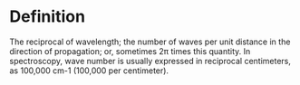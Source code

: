 # Definition

The reciprocal of wavelength; the number of waves per unit distance in
the direction of propagation; or, sometimes 2π times this quantity. In
spectroscopy, wave number is usually expressed in reciprocal
centimeters, as 100,000 cm-1 (100,000 per centimeter).
